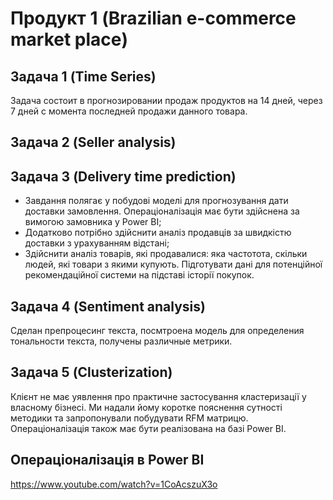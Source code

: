 # Продукт 1  (Brazilian e-commerce market place)

## Задача 1  (Time Series)
Задача состоит в прогнозировании продаж продуктов на 14 дней, через 7 дней с момента последней продажи данного товара.

## Задача 2  (Seller analysis)


## Задача 3  (Delivery time prediction)
- Завдання полягає у побудові моделі для прогнозування дати доставки замовлення. Операціоналізація має бути здійснена за вимогою замовника у Power BI;
- Додатково потрібно здійснити аналіз продавців за швидкістю доставки з урахуванням відстані;
- Здійснити аналіз товарів, які продавалися: яка частотота, скільки людей, які товари з якими купують. Підготувати дані для потенційної рекомендаційної системи на підставі історії покупок.

## Задача 4  (Sentiment analysis)
Сделан препроцесинг текста, посмтроена модель для определения тональности текста, получены различные метрики.

## Задача 5  (Clusterization)
Клієнт не має уявлення про практичне застосування кластеризації у власному бізнесі. Ми надали йому коротке пояснення сутності методики та запропонували побудувати RFM матрицю. Операціоналізація також має бути реалізована на базі Power BI.


## Операціоналізація в Power BI
https://www.youtube.com/watch?v=1CoAcszuX3o
